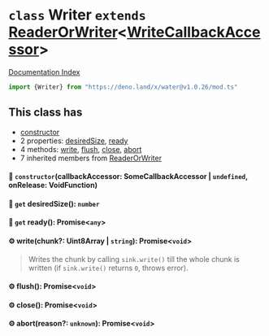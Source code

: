# `class` Writer `extends` [ReaderOrWriter](../class.ReaderOrWriter/README.md)\<[WriteCallbackAccessor](../class.WriteCallbackAccessor/README.md)>

[Documentation Index](../README.md)

```ts
import {Writer} from "https://deno.land/x/water@v1.0.26/mod.ts"
```

## This class has

- [constructor](#-constructorcallbackaccessor-somecallbackaccessor--undefined-onrelease-voidfunction)
- 2 properties:
[desiredSize](#-get-desiredsize-number),
[ready](#-get-ready-promiseany)
- 4 methods:
[write](#-writechunk-uint8array--string-promisevoid),
[flush](#-flush-promisevoid),
[close](#-close-promisevoid),
[abort](#-abortreason-unknown-promisevoid)
- 7 inherited members from [ReaderOrWriter](../class.ReaderOrWriter/README.md)


#### 🔧 `constructor`(callbackAccessor: SomeCallbackAccessor | `undefined`, onRelease: VoidFunction)



#### 📄 `get` desiredSize(): `number`



#### 📄 `get` ready(): Promise\<`any`>



#### ⚙ write(chunk?: Uint8Array | `string`): Promise\<`void`>

> Writes the chunk by calling `sink.write()`
> till the whole chunk is written (if `sink.write()` returns `0`, throws error).



#### ⚙ flush(): Promise\<`void`>



#### ⚙ close(): Promise\<`void`>



#### ⚙ abort(reason?: `unknown`): Promise\<`void`>




